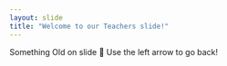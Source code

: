 ```yaml
---
layout: slide
title: "Welcome to our Teachers slide!"
---
```

Something Old on slide :tada:
Use the left arrow to go back!

